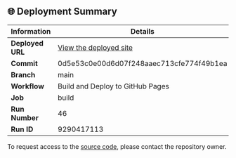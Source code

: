 ## 🌐 Deployment Summary

| Information | Details |
|-------------|---------|
| **Deployed URL** | [View the deployed site](https://First-Matter.github.io/multiplayer-test) |
| **Commit** | 0d5e53c0e00d6d07f248aaec713cfe774f49b1ea |
| **Branch** | main |
| **Workflow** | Build and Deploy to GitHub Pages |
| **Job** | build |
| **Run Number** | 46 |
| **Run ID** | 9290417113 |

To request access to the [source code](https://github.com/First-Matter/playroom-hello-world), please contact the repository owner.
